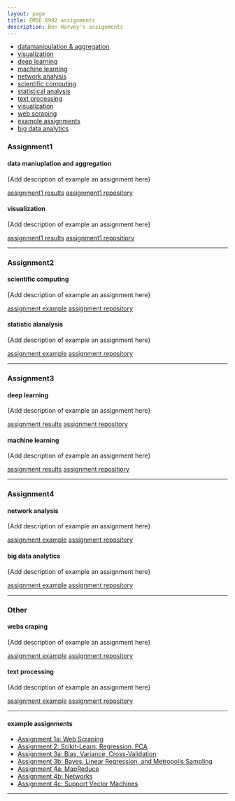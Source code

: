 ```yaml
---
layout: page
title: EMSE 6992 assignments
description: Ben Harvey's assignments
---
```



<div class="navbar">
    <div class="navbar-inner">
        <ul class="nav">
            <li><a href="#datamanipulationandaggregation">datamanipulation & aggregation</a></li>
            <li><a href="#visualization">visualization</a></li>
            <li><a href="#deeplearning">deep learning</a></li>
            <li><a href="#machinelearning">machine learning</a></li>
            <li><a href="#networkanalysis">network analysis</a></li>
            <li><a href="#scientificcomputing">scientific computing</a></li>
            <li><a href="#statisticalanalysis">statistical analysis</a></li>
            <li><a href="#textprocessing">text processing</a></li>
            <li><a href="#visualization">visualization</a></li>
            <li><a href="#webscraping">web scraping</a></li>
            <li><a href="#exampleassignments">example assignments</a></li>
            <li><a href="#bigdataanalytics">big data analytics</a></li>
        </ul>
    </div>
</div>


### Assignment1
#### <a name="datamanipulationandaggregation"></a>data maniuplation and aggregation
{Add description of example an assignment here}

[assignment1 results](http://groups.google.com/group/Rqtl-disc)
[assignment1 repository](http://groups.google.com/group/Rqtl-disc)


#### <a name="visualization"></a>visualization
{Add description of example an assignment here}

[assignment1 results](http://groups.google.com/group/Rqtl-disc)
[assignment1 repositiory](http://groups.google.com/group/Rqtl-disc)

---


### Assignment2
#### <a name="scientificcomputing"></a>scientific computing
{Add description of example an assignment here}

[assignment example](http://groups.google.com/group/Rqtl-disc)
[assignment repository](http://groups.google.com/group/Rqtl-disc)


#### <a name="statisticalanalysis"></a>statistic alanalysis
{Add description of example an assignment here}

[assignment example](http://groups.google.com/group/Rqtl-disc)
[assignment repository](http://groups.google.com/group/Rqtl-disc)

---


### Assignment3
#### <a name="deeplearning"></a>deep learning
{Add description of example an assignment here}

[assignment results](http://groups.google.com/group/Rqtl-disc)
[assignment repository](http://groups.google.com/group/Rqtl-disc)


#### <a name="machinelearning"></a>machine learning
{Add description of example an assignment here}

[assignment results](http://groups.google.com/group/Rqtl-disc)
[assignment repositiory](http://groups.google.com/group/Rqtl-disc)

---


### Assignment4
#### <a name="networkanalysis"></a>network analysis
{Add description of example an assignment here}

[assignment example](http://groups.google.com/group/Rqtl-disc)
[assignment repository](http://groups.google.com/group/Rqtl-disc)

#### <a name="bigdataanalytics"></a>big data analytics
{Add description of example an assignment here}

[assignment example](http://groups.google.com/group/Rqtl-disc)
[assignment repository](http://groups.google.com/group/Rqtl-disc)

---

### Other
#### <a name="webscraping"></a>webs craping
{Add description of example an assignment here}

[assignment example](http://groups.google.com/group/Rqtl-disc)
[assignment repository](http://groups.google.com/group/Rqtl-disc)


#### <a name="textprocessing"></a>text processing
{Add description of example an assignment here}

[assignment example](http://groups.google.com/group/Rqtl-disc)
[assignment repository](http://groups.google.com/group/Rqtl-disc)

---


#### <a name="exampleassignments"></a>example assignments

* [Assignment 1a: Web Scraping](https://github.com/cs109/content/tree/master/labs/lab2)
* [Assignment 2: Scikit-Learn, Regression, PCA](http://nbviewer.ipython.org/urls/raw.github.com/cs109/content/master/labs/lab4/Lab4full.ipynb)
* [Assignment 3a: Bias, Variance, Cross-Validation](http://nbviewer.ipython.org/urls/raw.github.com/cs109/content/master/labs/lab5/Lab5.ipynb)
* [Assignment 3b: Bayes, Linear Regression, and Metropolis Sampling](http://nbviewer.ipython.org/urls/raw.github.com/cs109/content/master/labs/lab6/BayesLinear.ipynb)
* [Assignment 4a: MapReduce](http://nbviewer.ipython.org/urls/raw.github.com/cs109/content/master/labs/lab8/lab8_mapreduce.ipynb)
* [Assignment 4b: Networks](http://nbviewer.ipython.org/urls/raw.github.com/cs109/content/master/labs/lab9/lab_9.ipynb)
* [Assignment 4c: Support Vector Machines](http://nbviewer.ipython.org/urls/raw.github.com/cs109/content/master/labs/lab10/Lab_10.ipynb)

---
